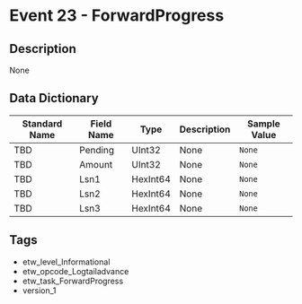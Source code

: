 # Event 23 - ForwardProgress

## Description
None

## Data Dictionary
|Standard Name|Field Name|Type|Description|Sample Value|
|---|---|---|---|---|
|TBD|Pending|UInt32|None|`None`|
|TBD|Amount|UInt32|None|`None`|
|TBD|Lsn1|HexInt64|None|`None`|
|TBD|Lsn2|HexInt64|None|`None`|
|TBD|Lsn3|HexInt64|None|`None`|

## Tags
* etw_level_Informational
* etw_opcode_Logtailadvance
* etw_task_ForwardProgress
* version_1